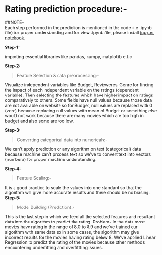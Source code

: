 # Rating prediction procedure:-

##NOTE-  
Each step performed in the prediction is mentioned in the code (i.e .ipynb file) for proper understanding and for view .ipynb file, please install [jupyter notebook](https://jupyter.org/).

**Step-1:**

importing essential libraries like pandas, numpy, matplotlib e.t.c

**Step-2:** 
>Feature Selection & data preprocessing:-

 Visualize independent variables like Budget, Revieweres, Genre for finding the impact of each independent variable on the ratings (dependent variable).
Then selecting the features which have higher impact on ratings comparatively to others.
Some fields have null values because those data are not available on website so for Budget, null values are replaced with 0 (zero) because replacing null values with mean of Budget or something else would not work because there are many movies which are too high in budget and also some are too low.

**Step-3:**
>Converting categorical data into numericals:-

We can’t apply prediction or any algorithm on text (categorical) data because machine can’t process text so we’ve to convert text into vectors (numbers) for proper machine understanding.

**Step-4:**
>Feature Scaling:-

It is a good practice to scale the values into one standard so that the algorithm will give more accurate results and there should be no biasing.
**Step-5:** 
>Model Building (Prediction):-

This is the last step in which we feed all the selected features and resultant data into the algorithm to predict the rating.
Problem-  In the data most movies have rating in the range of 8.0 to 8.9 and we’ve trained our algorithm with same data so in some cases, the algorithm may give incorrect results for the movies having rating below 8.
We’ve applied Linear Regression  to predict the rating of the movies because other methods encountering underfitting and overfittting issues.
